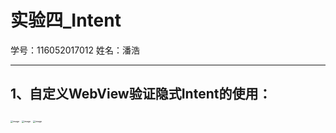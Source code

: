 # **实验四_Intent**

学号：116052017012
姓名：潘浩

------

## 1、自定义WebView验证隐式Intent的使用：

<img src="http://qa81lgzxx.bkt.clouddn.com/test04_1.png" alt="image" style="zoom:25%;" />

<img src="http://qa81lgzxx.bkt.clouddn.com/test04_2.png" alt="image" style="zoom:25%;" />

<img src="http://qa81lgzxx.bkt.clouddn.com/test04_3.png" alt="image" style="zoom:25%;" />